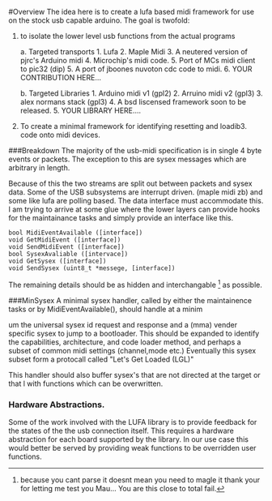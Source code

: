 #Overview
The idea here is to create a lufa based midi framework for use on the stock usb capable arduino. The goal is twofold:

1. to isolate the lower level usb functions from the actual programs

    a. Targeted transports
        1. Lufa
        2. Maple Midi
        3. A neutered version of pjrc's Arduino midi
        4. Microchip's midi code.
        5. Port of MCs midi client to pic32 (dip)
        5. A port of jboones nuvoton cdc code to midi.
        6. YOUR CONTRIBUTION HERE...
   
    b. Targeted Libraries
        1. Arduino midi v1 (gpl2)
        2. Arruino midi v2 (gpl3)
        3. alex normans stack (gpl3)
        4. A bsd liscensed framework soon to be released.
        5. YOUR LIBRARY HERE….
      

2. To create a minimal framework for identifying resetting and loadib3. code onto midi devices.


###Breakdown
The majority of the usb-midi specification is in single 4 byte events or packets. The exception to this are sysex messages which are arbitrary in length. 

Because of this the two streams are split out between packets and sysex data. Some of the USB subsystems are interrupt driven. (maple midi zb) and some like lufa are polling based. The data interface must accommodate this. I am trying to arrive at some glue where the lower layers can provide hooks for the maintainance tasks and simply provide an interface like this.

    bool MidiEventAvailable ([interface])
    void GetMidiEvent ([interface])
    void SendMidiEvent ([interface])
    bool SysexAvaliable ([intervace])
    void GetSysex ([interface])
    void SendSysex (uint8_t *messege, [interface])

The remaining details should be as hidden and interchangable [^1] as possible.

###MinSysex
A minimal sysex handler, called by either the maintainence tasks or by MidiEventAvailable(), should handle at a minim


um the universal sysex id request and response and a (mma) vender specific sysex to jump to a bootloader. This should be expanded to identify the capabilities, architecture, and code loader method, and perhaps a subset of common midi settings (channel,mode etc.) Eventually this sysex subset form a protocall called "Let's Get Loaded (LGL)"

This handler should also buffer sysex's that are not directed at the target or that l with functions which can be overwritten.

### Hardware Abstractions.
Some of the work involved with the LUFA library is to provide feedback for the states of the the usb connection itself. This requires a hardware abstraction for each board supported by the library. In our use case this  would better be served by providing weak functions to be overridden user functions. 

[^1]: because you cant parse it doesnt mean you need to magle it thank your for letting me test you Mau… You are this close to total fail.






